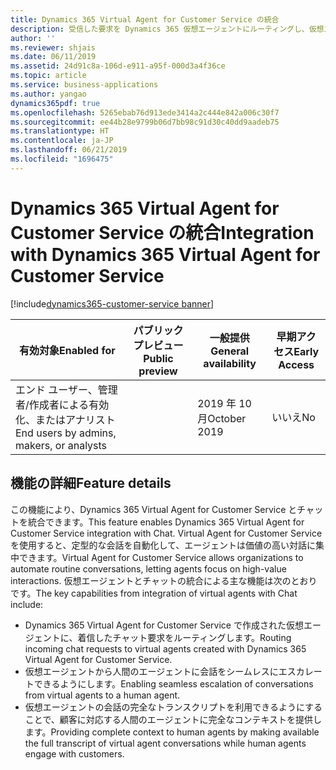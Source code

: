 ```yaml
---
title: Dynamics 365 Virtual Agent for Customer Service の統合
description: 受信した要求を Dynamics 365 仮想エージェントにルーティングし、仮想エージェントから人間のエージェントに会話を完全なコンテキストでエスカレートします。
author: ''
ms.reviewer: shjais
ms.date: 06/11/2019
ms.assetid: 24d91c8a-106d-e911-a95f-000d3a4f36ce
ms.topic: article
ms.service: business-applications
ms.author: yangao
dynamics365pdf: true
ms.openlocfilehash: 5265ebab76d913ede3414a2c444e842a006c30f7
ms.sourcegitcommit: ee44b28e9799b06d7bb98c91d30c40dd9aadeb75
ms.translationtype: HT
ms.contentlocale: ja-JP
ms.lasthandoff: 06/21/2019
ms.locfileid: "1696475"
---
```

# <a name="integration-with-dynamics-365-virtual-agent-for-customer-service"></a><span data-ttu-id="3780c-103">Dynamics 365 Virtual Agent for Customer Service の統合</span><span class="sxs-lookup"><span data-stu-id="3780c-103">Integration with Dynamics 365 Virtual Agent for Customer Service</span></span>
[!include[dynamics365-customer-service banner](../includes/dynamics365-customer-service.md)]

| <span data-ttu-id="3780c-104">有効対象</span><span class="sxs-lookup"><span data-stu-id="3780c-104">Enabled for</span></span>    |  <span data-ttu-id="3780c-105">パブリック プレビュー</span><span class="sxs-lookup"><span data-stu-id="3780c-105">Public preview</span></span> | <span data-ttu-id="3780c-106">一般提供</span><span class="sxs-lookup"><span data-stu-id="3780c-106">General availability</span></span> | <span data-ttu-id="3780c-107">早期アクセス</span><span class="sxs-lookup"><span data-stu-id="3780c-107">Early Access</span></span> |
| ---------- | ---------- |---------- |---------- |
|<span data-ttu-id="3780c-108">エンド ユーザー、管理者/作成者による有効化、またはアナリスト</span><span class="sxs-lookup"><span data-stu-id="3780c-108">End users by admins, makers, or analysts</span></span>|| <span data-ttu-id="3780c-109">2019 年 10 月</span><span class="sxs-lookup"><span data-stu-id="3780c-109">October 2019</span></span>|<span data-ttu-id="3780c-110">いいえ</span><span class="sxs-lookup"><span data-stu-id="3780c-110">No</span></span> |






## <a name="feature-details"></a><span data-ttu-id="3780c-111">機能の詳細</span><span class="sxs-lookup"><span data-stu-id="3780c-111">Feature details</span></span>
<!--feature detail start -->
<span data-ttu-id="3780c-112">この機能により、Dynamics 365 Virtual Agent for Customer Service とチャットを統合できます。</span><span class="sxs-lookup"><span data-stu-id="3780c-112">This feature enables Dynamics 365 Virtual Agent for Customer Service integration with Chat.</span></span> <span data-ttu-id="3780c-113">Virtual Agent for Customer Service を使用すると、定型的な会話を自動化して、エージェントは価値の高い対話に集中できます。</span><span class="sxs-lookup"><span data-stu-id="3780c-113">Virtual Agent for Customer Service allows organizations to automate routine conversations, letting agents focus on high-value interactions.</span></span> <span data-ttu-id="3780c-114">仮想エージェントとチャットの統合による主な機能は次のとおりです。</span><span class="sxs-lookup"><span data-stu-id="3780c-114">The key capabilities from integration of virtual agents with Chat include:</span></span>

- <span data-ttu-id="3780c-115">Dynamics 365 Virtual Agent for Customer Service で作成された仮想エージェントに、着信したチャット要求をルーティングします。</span><span class="sxs-lookup"><span data-stu-id="3780c-115">Routing incoming chat requests to virtual agents created with Dynamics 365 Virtual Agent for Customer Service.</span></span>
- <span data-ttu-id="3780c-116">仮想エージェントから人間のエージェントに会話をシームレスにエスカレートできるようにします。</span><span class="sxs-lookup"><span data-stu-id="3780c-116">Enabling seamless escalation of conversations from virtual agents to a human agent.</span></span>
- <span data-ttu-id="3780c-117">仮想エージェントの会話の完全なトランスクリプトを利用できるようにすることで、顧客に対応する人間のエージェントに完全なコンテキストを提供します。</span><span class="sxs-lookup"><span data-stu-id="3780c-117">Providing complete context to human agents by making available the full transcript of virtual agent conversations while human agents engage with customers.</span></span>
<!--feature detail end -->










